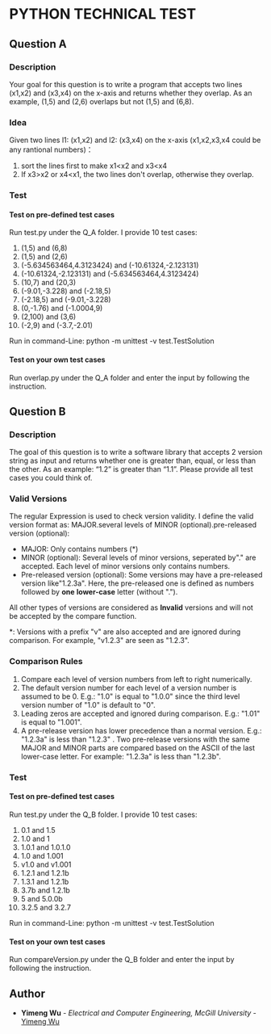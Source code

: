 # PYTHON TECHNICAL TEST 

## Question A
### Description
Your goal for this question is to write a program that accepts two lines (x1,x2) and (x3,x4) on the x-axis and returns whether they overlap. As an example, (1,5) and (2,6) overlaps but not (1,5) and (6,8).
### Idea
Given two lines l1: (x1,x2) and l2: (x3,x4) on the x-axis (x1,x2,x3,x4 could be any rantional numbers)：
1. sort the lines first to make x1<x2 and x3<x4
2. If x3>x2 or x4<x1, the two lines don't overlap, otherwise they overlap.

### Test
#### Test on pre-defined test cases
Run test.py under the Q_A folder. I provide 10 test cases:
1. (1,5) and (6,8)
2. (1,5) and (2,6)
3. (-5.634563464,4.3123424) and (-10.61324,-2.123131)
4. (-10.61324,-2.123131) and (-5.634563464,4.3123424)
5. (10,7) and (20,3)
6. (-9.01,-3.228) and (-2.18,5)
7. (-2.18,5) and (-9.01,-3.228)
8. (0,-1.76) and (-1.0004,9)
9. (2,100) and (3,6)
10. (-2,9) and (-3.7,-2.01)

Run in command-Line: python -m unittest -v  test.TestSolution
#### Test on your own test cases
Run overlap.py under the Q_A folder and enter the input by following the instruction. 


## Question B
### Description
The goal of this question is to write a software library that accepts 2 version string as input and returns whether one is greater than, equal, or less than the other. As an example: “1.2” is greater than “1.1”. Please provide all test cases you could think of.
### Valid Versions
The regular Expression is used to check version validity. I define the valid version format as: MAJOR.several levels of MINOR (optional).pre-released version (optional):
* MAJOR: Only contains numbers (*)
* MINOR (optional): Several levels of minor versions, seperated by"." are accepted. Each level of minor versions only contains numbers.
* Pre-released version (optional): Some versions may have a pre-released version like"1.2.3a". Here, the pre-released one is defined as numbers followed by **one** **lower-case** letter (without ".").

All other types of versions are considered as **Invalid** versions and will not be accepted by the compare function. 

*: Versions with a prefix "v" are also accepted and are ignored during comparison. For example, "v1.2.3" are seen as "1.2.3".

### Comparison Rules
1. Compare each level of version numbers from left to right numerically.
2. The default version number for each level of a version number is assumed to be 0. E.g.: "1.0" is equal to "1.0.0" since the third level version number of "1.0" is default to "0".
3. Leading zeros are accepted and ignored during comparison. E.g.: "1.01" is equal to "1.001".
4. A pre-release version has lower precedence than a normal version. E.g.: "1.2.3a" is less than "1.2.3" . Two pre-release versions with the same MAJOR and MINOR parts are compared based on the ASCII of the last lower-case letter. For example: "1.2.3a" is less than "1.2.3b".

### Test
#### Test on pre-defined test cases
Run test.py under the Q_B folder. I provide 10 test cases:
1. 0.1 and 1.5
2. 1.0 and 1
3. 1.0.1 and 1.0.1.0
4. 1.0 and 1.001
5. v1.0 and v1.001
6. 1.2.1 and 1.2.1b
7. 1.3.1 and 1.2.1b
8. 3.7b and 1.2.1b
9. 5 and 5.0.0b
10. 3.2.5 and 3.2.7

Run in command-Line: python -m unittest -v  test.TestSolution
#### Test on your own test cases
Run compareVersion.py under the Q_B folder and enter the input by following the instruction. 



## Author

* **Yimeng Wu** - *Electrical and Computer Engineering, McGill University* - [Yimeng Wu](https://github.com/yimeng0701/)


